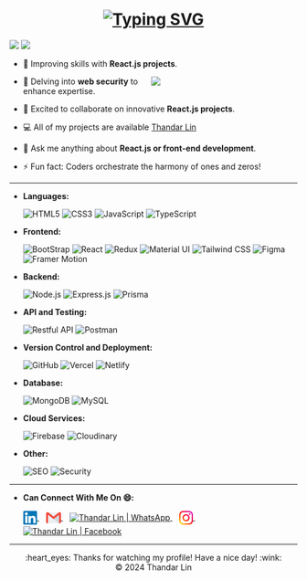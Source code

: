 <h1 align="center">
<a href="https://git.io/typing-svg"><img src="https://readme-typing-svg.demolab.com?font=Georgia&weight=800&pause=1000&size=33&color=042D5E&width=370&height=100&lines=Hi+%2C+I'm+Thandar+Lin+%F0%9F%91%8B" alt="Typing SVG" /></a>
</h1>

<p align="left">
  <img src="https://img.shields.io/badge/Focus-Frontend%20Development-dodgerblue" />
  <img src="https://img.shields.io/badge/Languages-English-dodgerblue" />
</p>

- 🔭 Improving skills with **React.js projects**.
<img align="right" style="width:16rem; height:auto" src="https://mir-s3-cdn-cf.behance.net/project_modules/disp/601014116770475.6068beff4640a.gif">

- 🌱 Delving into **web security** to enhance expertise.
  
- 👯 Excited to collaborate on innovative **React.js projects**.
  
- 💻 All of my projects are available [Thandar Lin](https://github.com/Thandar-Lin11/Thandar-Lin?tab=repositories)
  
- 💬 Ask me anything about **React.js or front-end development**.
  
- ⚡ Fun fact: Coders orchestrate the harmony of ones and zeros!


---

- **Languages:**

  ![HTML5](https://img.shields.io/badge/HTML5%20-%23E34F26.svg?style=for-the-badge&logo=html5&logoColor=white)
  ![CSS3](https://img.shields.io/badge/CSS%20-%231572B6.svg?style=for-the-badge&logo=css3&logoColor=white)
  ![JavaScript](https://img.shields.io/badge/JavaScript%20-%23F7DF1E.svg?style=for-the-badge&logo=javascript&logoColor=black)
  ![TypeScript](https://img.shields.io/badge/typescript-3178C6.svg?style=for-the-badge&logo=typescript&logoColor=white)
   
- **Frontend:**
  
  ![BootStrap](https://img.shields.io/badge/bootstrap-7952B3.svg?style=for-the-badge&logo=bootstrap&logoColor=white)
  ![React](https://img.shields.io/badge/reactjs-61DAFB.svg?style=for-the-badge&logo=react&logoColor=black)
  ![Redux](https://img.shields.io/badge/redux-764ABC.svg?style=for-the-badge&logo=redux&logoColor=white)
  ![Material UI](https://img.shields.io/badge/Material_UI-0081CB?style=for-the-badge&logo=material-ui&logoColor=white)
  ![Tailwind CSS](https://img.shields.io/badge/Tailwind_CSS-38B2AC?style=for-the-badge&logo=tailwind-css&logoColor=white)
  ![Figma](https://img.shields.io/badge/Figma-F24E1E?style=for-the-badge&logo=figma&logoColor=white)
  ![Framer Motion](https://img.shields.io/badge/Framer_Motion-0055FF?style=for-the-badge&logo=framer&logoColor=white)

- **Backend:**
  
  ![Node.js](https://img.shields.io/badge/Node.js-43853D?style=for-the-badge&logo=node.js&logoColor=white)
  ![Express.js](https://img.shields.io/badge/express-000000.svg?style=for-the-badge&logo=express&logoColor=white)
  ![Prisma](https://img.shields.io/badge/Prisma-2D3748?style=for-the-badge&logo=prisma&logoColor=white)

- **API and Testing:**
  
  ![Restful API](https://img.shields.io/badge/Restful_API-61DAFB?style=for-the-badge&logo=rest&logoColor=white)
  ![Postman](https://img.shields.io/badge/Postman-FF6C37?style=for-the-badge&logo=postman&logoColor=white)

- **Version Control and Deployment:**
  
  ![GitHub](https://img.shields.io/badge/GitHub-181717?style=for-the-badge&logo=github&logoColor=white)
  ![Vercel](https://img.shields.io/badge/Vercel-000000?style=for-the-badge&logo=vercel&logoColor=white)
  ![Netlify](https://img.shields.io/badge/Netlify-00C7B7?style=for-the-badge&logo=netlify&logoColor=white)

- **Database:**
  
  ![MongoDB](https://img.shields.io/badge/MongoDB-47A248?style=for-the-badge&logo=mongodb&logoColor=white)
  ![MySQL](https://img.shields.io/badge/MySQL-4479A1?style=for-the-badge&logo=mysql&logoColor=white)

- **Cloud Services:**
  
  ![Firebase](https://img.shields.io/badge/Firebase-FFCA28?style=for-the-badge&logo=firebase&logoColor=black)
  ![Cloudinary](https://img.shields.io/badge/Cloudinary-60D6BF?style=for-the-badge&logo=cloudinary&logoColor=white)

- **Other:**
  
  ![SEO](https://img.shields.io/badge/SEO-47A248?style=for-the-badge&logo=seo&logoColor=white)
  ![Security](https://img.shields.io/badge/Security-0081CB?style=for-the-badge&logo=security&logoColor=white)

----

- **Can Connect With Me On 😄:** 

  <p align="left" style="padding-right: 10px;">
     <a href="https://www.linkedin.com/in/thandar-lin-a89b45233" target="_blank">
       <img align="center" alt="Thandar Lin | Linkedin" width="24px" src="https://github.com/SatYu26/SatYu26/blob/master/Assets/Linkedin.svg" />
     </a> &nbsp;&nbsp;  
    <a href="mailto:thandarlinttu@gmail.com" >
       <img align="center" alt="Thandar Lin | Gmail" width="26px" src="https://github.com/SatYu26/SatYu26/blob/master/Assets/Gmail.svg" />
     </a> &nbsp;&nbsp;
    <a href="+959263302749" target="_blank">
       <img align="center" alt="Thandar Lin | WhatsApp" width="35px" src="https://upload.wikimedia.org/wikipedia/commons/6/6b/WhatsApp.svg" />
     </a> &nbsp;&nbsp;  
     <a href="https://www.instagram.com/thandar4508?igsh=MXdpa3diYzdoNHpvcA==" target="_blank">
       <img align="center" alt="Thandar Lin | Instagram" width="24px" src="https://github.com/SatYu26/SatYu26/blob/master/Assets/Instagram.svg" />
     </a> &nbsp;&nbsp;  
     <a href="https://www.facebook.com/thandar.lin.378537">
      <img align="center" alt="Thandar Lin | Facebook" width="24px" src="https://upload.wikimedia.org/wikipedia/en/thumb/0/04/Facebook_f_logo_%282021%29.svg/100px-Facebook_f_logo_%282021%29.svg.png" />
     </a>      
</p> 

---

 <div align="center">
  :heart_eyes: Thanks for watching my profile! Have a nice day! :wink: <br/>
  &copy; 2024 Thandar Lin
</div>

